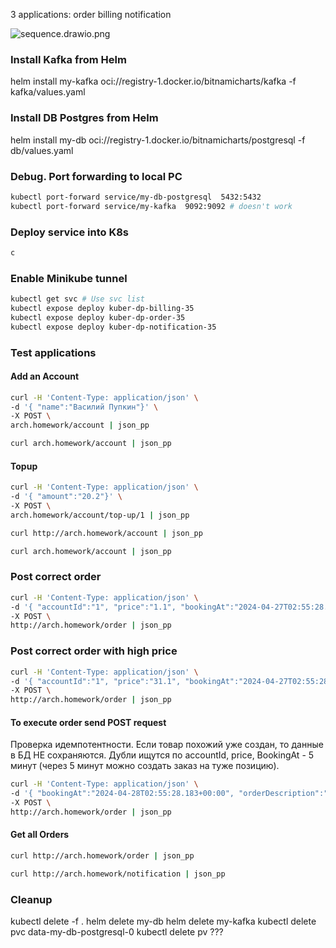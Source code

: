 3 applications:
order
billing
notification

![sequence.drawio.png](..%2Fsequence.drawio.png)

### Install Kafka from Helm
helm install my-kafka oci://registry-1.docker.io/bitnamicharts/kafka -f kafka/values.yaml 

### Install DB Postgres from Helm
helm install my-db oci://registry-1.docker.io/bitnamicharts/postgresql -f db/values.yaml

### Debug. Port forwarding to local PC
```bash
kubectl port-forward service/my-db-postgresql  5432:5432
kubectl port-forward service/my-kafka  9092:9092 # doesn't work
```

### Deploy service into K8s
```bash
c
```

### Enable Minikube tunnel
```bash
kubectl get svc # Use svc list
kubectl expose deploy kuber-dp-billing-35
kubectl expose deploy kuber-dp-order-35
kubectl expose deploy kuber-dp-notification-35
```

### Test applications

#### Add an Account
```bash
curl -H 'Content-Type: application/json' \
-d '{ "name":"Василий Пупкин"}' \
-X POST \
arch.homework/account | json_pp
```

```bash
curl arch.homework/account | json_pp
```

#### Topup
```bash
curl -H 'Content-Type: application/json' \
-d '{ "amount":"20.2"}' \
-X POST \
arch.homework/account/top-up/1 | json_pp
```

```bash
curl http://arch.homework/account | json_pp
```

```bash
curl arch.homework/account | json_pp
```

### Post correct order
```bash
curl -H 'Content-Type: application/json' \
-d '{ "accountId":"1", "price":"1.1", "bookingAt":"2024-04-27T02:55:28.183+00:00" }' \
-X POST \
http://arch.homework/order | json_pp
```

### Post correct order with high price
```bash
curl -H 'Content-Type: application/json' \
-d '{ "accountId":"1", "price":"31.1", "bookingAt":"2024-04-27T02:55:28.183+00:00" }' \
-X POST \
http://arch.homework/order | json_pp
```

#### To execute order send POST request
Проверка идемпотентности. Если товар похожий уже создан, то данные в БД НЕ сохраняются.
Дубли ищутся по accountId, price, BookingAt - 5 минут (через 5 минут можно создать заказ на туже позицию).
```bash
curl -H 'Content-Type: application/json' \
-d '{ "bookingAt":"2024-04-28T02:55:28.183+00:00", "orderDescription":"Order description", "productId":"123", "productPrice":"5.1", "productQuantity":"2.3", "deliveryAddress":"г.Москва, ул. Тверская, д.12"}' \
-X POST \
http://arch.homework/order | json_pp
```

#### Get all Orders
```bash
curl http://arch.homework/order | json_pp
```

```bash
curl http://arch.homework/notification | json_pp
```

### Cleanup
kubectl delete -f .
helm delete my-db
helm delete my-kafka
kubectl delete pvc data-my-db-postgresql-0
kubectl delete pv ???
